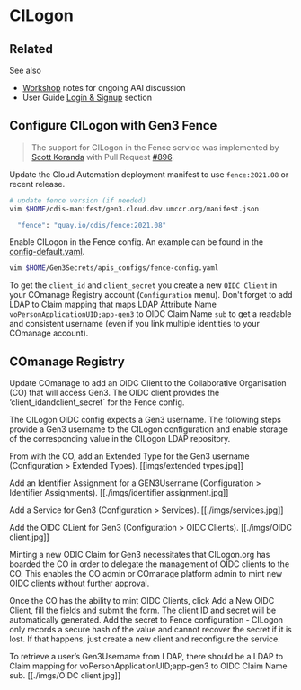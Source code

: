 # CILogon

## Related

See also

- [Workshop](../workshop) notes for ongoing AAI discussion
- User Guide [Login & Signup](../user-guide/login-signup.md) section

## Configure CILogon with Gen3 Fence

> The support for CILogon in the Fence service was implemented by [Scott Koranda](https://github.com/skoranda) with Pull Request [#896](https://github.com/uc-cdis/fence/pull/896).

Update the Cloud Automation deployment manifest to use `fence:2021.08` or recent release.

```bash
# update fence version (if needed)
vim $HOME/cdis-manifest/gen3.cloud.dev.umccr.org/manifest.json

  "fence": "quay.io/cdis/fence:2021.08"
```

Enable CILogon in the Fence config. An example can be found in the [config-default.yaml](https://github.com/uc-cdis/fence/blob/master/fence/config-default.yaml).
```bash
vim $HOME/Gen3Secrets/apis_configs/fence-config.yaml
```

To get the `client_id` and `client_secret` you create a new `OIDC Client` in your COmanage Registry account (`Configuration` menu). Don't forget to add LDAP to Claim mapping that maps LDAP Attribute Name `voPersonApplicationUID;app-gen3` to OIDC Claim Name `sub` to get a readable and consistent username (even if you link multiple identities to your COmanage account).

## COmanage Registry

Update COmanage to add an OIDC Client to the Collaborative Organisation (CO) that will access Gen3. The OIDC client provides the ‘client_idandclient_secret` for the Fence config.

The CILogon OIDC config expects a Gen3 username. The following steps provide a Gen3 username to the CILogon configuration and enable storage of the corresponding value in the CILogon LDAP repository.

From with the CO, add an Extended Type for the Gen3 username (Configuration > Extended Types).
[[imgs/extended types.jpg]]

Add an Identifier Assignment for a GEN3Username (Configuration > Identifier Assignments).
[[./imgs/identifier assignment.jpg]]

Add a Service for Gen3 (Configuration > Services).
[[./imgs/services.jpg]]

Add the OIDC CLient for Gen3 (Configuration > OIDC Clients).
[[./imgs/OIDC client.jpg]]

Minting a new ODIC Claim for Gen3 necessitates that CILogon.org has boarded the CO in order to delegate the management of OIDC clients to the CO. This enables the CO admin or COmanage platform admin to mint new OIDC clients without further approval.

Once the CO has the ability to mint OIDC Clients, click Add a New OIDC Client, fill the fields and submit the form. The client ID and secret will be automatically generated. Add the secret to Fence configuration - CILogon only records a secure hash of the value and cannot recover the secret if it is lost. If that happens, just create a new client and reconfigure the service.

To retrieve a user’s Gen3Username from LDAP, there should be a LDAP to Claim mapping for voPersonApplicationUID;app-gen3 to OIDC Claim Name sub.
[[./imgs/OIDC client.jpg]]
